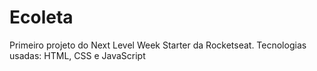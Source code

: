 # Ecoleta

Primeiro projeto do Next Level Week Starter da Rocketseat. Tecnologias usadas: HTML, CSS e JavaScript
